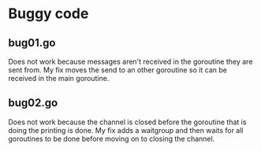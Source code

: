 # Buggy code

## bug01.go

Does not work because messages aren't received in the goroutine they are sent from. My fix moves the send to an other goroutine so it can be received in the main goroutine.

## bug02.go

Does not work because the channel is closed before the goroutine that is doing the printing is done. My fix adds a waitgroup and then waits for all goroutines to be done before moving on to closing the channel.